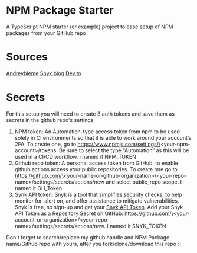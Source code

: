 # NPM Package Starter
A TypeScript NPM starter (or example) project to ease setup of NPM packages from your GitHub repo

# Sources
[Andreybleme](https://andreybleme.com/2020-05-31/hosting-private-npm-packages-for-free/)
[Snyk blog](https://snyk.io/blog/best-practices-create-modern-npm-package/)
[Dev.to](https://dev.to/kouts/automated-versioning-and-package-publishing-using-github-actions-and-semantic-release-1kce)

# Secrets
For this setup you will need to create 3 auth tokens and save them as secrets in the github repo's settings, 
1. NPM token: An Automation-type access token from npm to be used solely in CI environments so that it is able to work around your account’s 2FA. To create one, go to https://www.npmjs.com/settings/\<your-npm-account\>/tokens. Be sure to select the type “Automation” as this will be used in a CI/CD workflow. i named it NPM_TOKEN
2. Github repo token: A personal access token from GitHub, to enable github actions access your public repositories. To create one go to https://github.com/\<your-name-or-github-organization\>/\<your-repo-name\>/settings/secrets/actions/new and select public_repo scope. I named it GH_Token
3. Synk API token: Snyk is a tool that simplifies security checks, to help monitor for, alert on, and offer assistance to mitigate vulnerabilities. Snyk is free, so sign-up and get your [Snyk API Token](https://app.snyk.io/account). Add your Snyk API Token as a Repository Secret on GitHub: https://github.com/\<your-account-or-organization\>/\<your-repo-name\>/settings/secrets/actions/new. I named it SNYK_TOKEN

Don't forget to search/replace my github handle and NPM Package name/Github repo with yours, after you fork/clone/download this repo :)